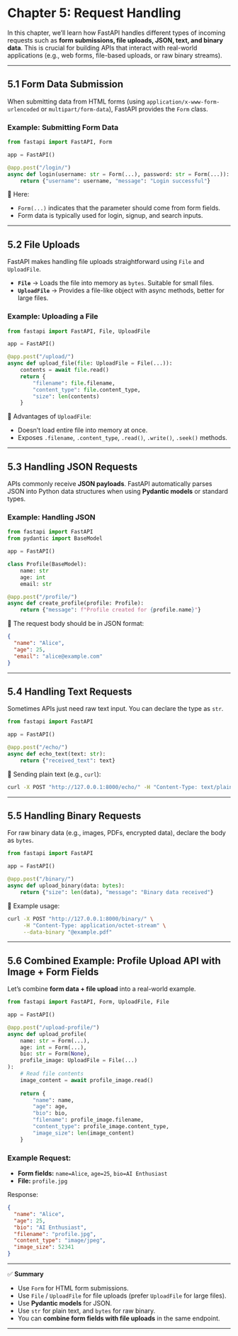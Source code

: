 # Chapter 5: Request Handling

In this chapter, we’ll learn how FastAPI handles different types of incoming requests such as **form submissions, file uploads, JSON, text, and binary data**. This is crucial for building APIs that interact with real-world applications (e.g., web forms, file-based uploads, or raw binary streams).

---

## 5.1 Form Data Submission

When submitting data from HTML forms (using `application/x-www-form-urlencoded` or `multipart/form-data`), FastAPI provides the `Form` class.

### Example: Submitting Form Data

```python
from fastapi import FastAPI, Form

app = FastAPI()

@app.post("/login/")
async def login(username: str = Form(...), password: str = Form(...)):
    return {"username": username, "message": "Login successful"}
```

🔹 Here:

* `Form(...)` indicates that the parameter should come from form fields.
* Form data is typically used for login, signup, and search inputs.

---

## 5.2 File Uploads

FastAPI makes handling file uploads straightforward using `File` and `UploadFile`.

* **`File`** → Loads the file into memory as `bytes`. Suitable for small files.
* **`UploadFile`** → Provides a file-like object with async methods, better for large files.

### Example: Uploading a File

```python
from fastapi import FastAPI, File, UploadFile

app = FastAPI()

@app.post("/upload/")
async def upload_file(file: UploadFile = File(...)):
    contents = await file.read()
    return {
        "filename": file.filename,
        "content_type": file.content_type,
        "size": len(contents)
    }
```

🔹 Advantages of `UploadFile`:

* Doesn’t load entire file into memory at once.
* Exposes `.filename`, `.content_type`, `.read()`, `.write()`, `.seek()` methods.

---

## 5.3 Handling JSON Requests

APIs commonly receive **JSON payloads**. FastAPI automatically parses JSON into Python data structures when using **Pydantic models** or standard types.

### Example: Handling JSON

```python
from fastapi import FastAPI
from pydantic import BaseModel

app = FastAPI()

class Profile(BaseModel):
    name: str
    age: int
    email: str

@app.post("/profile/")
async def create_profile(profile: Profile):
    return {"message": f"Profile created for {profile.name}"}
```

🔹 The request body should be in JSON format:

```json
{
  "name": "Alice",
  "age": 25,
  "email": "alice@example.com"
}
```

---

## 5.4 Handling Text Requests

Sometimes APIs just need raw text input. You can declare the type as `str`.

```python
from fastapi import FastAPI

app = FastAPI()

@app.post("/echo/")
async def echo_text(text: str):
    return {"received_text": text}
```

🔹 Sending plain text (e.g., `curl`):

```bash
curl -X POST "http://127.0.0.1:8000/echo/" -H "Content-Type: text/plain" -d "Hello FastAPI"
```

---

## 5.5 Handling Binary Requests

For raw binary data (e.g., images, PDFs, encrypted data), declare the body as `bytes`.

```python
from fastapi import FastAPI

app = FastAPI()

@app.post("/binary/")
async def upload_binary(data: bytes):
    return {"size": len(data), "message": "Binary data received"}
```

🔹 Example usage:

```bash
curl -X POST "http://127.0.0.1:8000/binary/" \
     -H "Content-Type: application/octet-stream" \
     --data-binary "@example.pdf"
```

---

## 5.6 Combined Example: Profile Upload API with Image + Form Fields

Let’s combine **form data + file upload** into a real-world example.

```python
from fastapi import FastAPI, Form, UploadFile, File

app = FastAPI()

@app.post("/upload-profile/")
async def upload_profile(
    name: str = Form(...),
    age: int = Form(...),
    bio: str = Form(None),
    profile_image: UploadFile = File(...)
):
    # Read file contents
    image_content = await profile_image.read()
    
    return {
        "name": name,
        "age": age,
        "bio": bio,
        "filename": profile_image.filename,
        "content_type": profile_image.content_type,
        "image_size": len(image_content)
    }
```

### Example Request:

* **Form fields:** `name=Alice`, `age=25`, `bio=AI Enthusiast`
* **File:** `profile.jpg`

Response:

```json
{
  "name": "Alice",
  "age": 25,
  "bio": "AI Enthusiast",
  "filename": "profile.jpg",
  "content_type": "image/jpeg",
  "image_size": 52341
}
```

---

✅ **Summary**

* Use `Form` for HTML form submissions.
* Use `File` / `UploadFile` for file uploads (prefer `UploadFile` for large files).
* Use **Pydantic models** for JSON.
* Use `str` for plain text, and `bytes` for raw binary.
* You can **combine form fields with file uploads** in the same endpoint.

---
